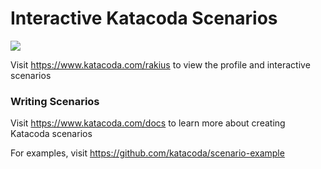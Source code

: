 # Interactive Katacoda Scenarios

[![](http://shields.katacoda.com/katacoda/rakius/count.svg)](https://www.katacoda.com/rakius "Get your profile on Katacoda.com")

Visit https://www.katacoda.com/rakius to view the profile and interactive scenarios

### Writing Scenarios
Visit https://www.katacoda.com/docs to learn more about creating Katacoda scenarios

For examples, visit https://github.com/katacoda/scenario-example
